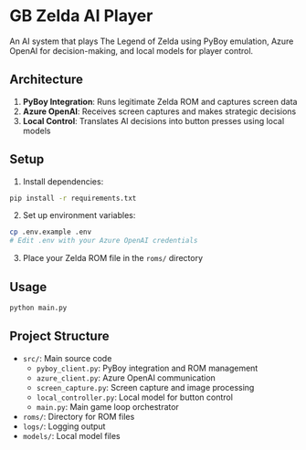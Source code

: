 # GB Zelda AI Player

An AI system that plays The Legend of Zelda using PyBoy emulation, Azure OpenAI for decision-making, and local models for player control.

## Architecture

1. **PyBoy Integration**: Runs legitimate Zelda ROM and captures screen data
2. **Azure OpenAI**: Receives screen captures and makes strategic decisions
3. **Local Control**: Translates AI decisions into button presses using local models

## Setup

1. Install dependencies:
```bash
pip install -r requirements.txt
```

2. Set up environment variables:
```bash
cp .env.example .env
# Edit .env with your Azure OpenAI credentials
```

3. Place your Zelda ROM file in the `roms/` directory

## Usage

```bash
python main.py
```

## Project Structure

- `src/`: Main source code
  - `pyboy_client.py`: PyBoy integration and ROM management
  - `azure_client.py`: Azure OpenAI communication
  - `screen_capture.py`: Screen capture and image processing
  - `local_controller.py`: Local model for button control
  - `main.py`: Main game loop orchestrator
- `roms/`: Directory for ROM files
- `logs/`: Logging output
- `models/`: Local model files
